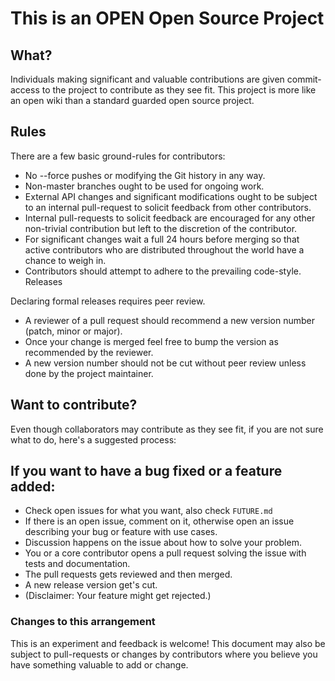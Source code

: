 # This is an OPEN Open Source Project

## What?

Individuals making significant and valuable contributions are given commit-access to the project to contribute as they see fit. This project is more like an open wiki than a standard guarded open source project.

## Rules

There are a few basic ground-rules for contributors:

 - No --force pushes or modifying the Git history in any way.
 - Non-master branches ought to be used for ongoing work.
 - External API changes and significant modifications ought to be subject to an internal pull-request to solicit feedback from other contributors.
 - Internal pull-requests to solicit feedback are encouraged for any other non-trivial contribution but left to the discretion of the contributor.
 - For significant changes wait a full 24 hours before merging so that active contributors who are distributed throughout the world have a chance to weigh in.
 - Contributors should attempt to adhere to the prevailing code-style.
Releases

Declaring formal releases requires peer review.

 - A reviewer of a pull request should recommend a new version number (patch, minor or major).
 - Once your change is merged feel free to bump the version as recommended by the reviewer.
 - A new version number should not be cut without peer review unless done by the project maintainer.

## Want to contribute?

Even though collaborators may contribute as they see fit, if you are not sure what to do, here's a suggested process:

## If you want to have a bug fixed or a feature added:

 - Check open issues for what you want, also check `FUTURE.md`
 - If there is an open issue, comment on it, otherwise open an issue describing your bug or feature with use cases.
 - Discussion happens on the issue about how to solve your problem.
 - You or a core contributor opens a pull request solving the issue with tests and documentation.
 - The pull requests gets reviewed and then merged.
 - A new release version get's cut.
 - (Disclaimer: Your feature might get rejected.)

### Changes to this arrangement

This is an experiment and feedback is welcome! This document may also be subject to pull-requests or changes by contributors where you believe you have something valuable to add or change.
